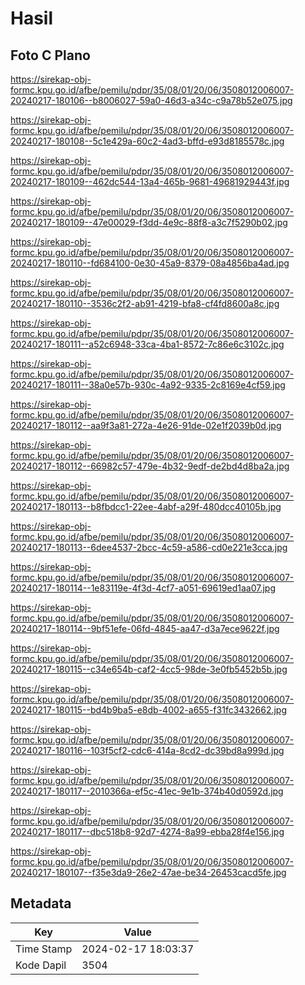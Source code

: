 # Hasil

## Foto C Plano

https://sirekap-obj-formc.kpu.go.id/afbe/pemilu/pdpr/35/08/01/20/06/3508012006007-20240217-180106--b8006027-59a0-46d3-a34c-c9a78b52e075.jpg

https://sirekap-obj-formc.kpu.go.id/afbe/pemilu/pdpr/35/08/01/20/06/3508012006007-20240217-180108--5c1e429a-60c2-4ad3-bffd-e93d8185578c.jpg

https://sirekap-obj-formc.kpu.go.id/afbe/pemilu/pdpr/35/08/01/20/06/3508012006007-20240217-180109--462dc544-13a4-465b-9681-49681929443f.jpg

https://sirekap-obj-formc.kpu.go.id/afbe/pemilu/pdpr/35/08/01/20/06/3508012006007-20240217-180109--47e00029-f3dd-4e9c-88f8-a3c7f5290b02.jpg

https://sirekap-obj-formc.kpu.go.id/afbe/pemilu/pdpr/35/08/01/20/06/3508012006007-20240217-180110--fd684100-0e30-45a9-8379-08a4856ba4ad.jpg

https://sirekap-obj-formc.kpu.go.id/afbe/pemilu/pdpr/35/08/01/20/06/3508012006007-20240217-180110--3536c2f2-ab91-4219-bfa8-cf4fd8600a8c.jpg

https://sirekap-obj-formc.kpu.go.id/afbe/pemilu/pdpr/35/08/01/20/06/3508012006007-20240217-180111--a52c6948-33ca-4ba1-8572-7c86e6c3102c.jpg

https://sirekap-obj-formc.kpu.go.id/afbe/pemilu/pdpr/35/08/01/20/06/3508012006007-20240217-180111--38a0e57b-930c-4a92-9335-2c8169e4cf59.jpg

https://sirekap-obj-formc.kpu.go.id/afbe/pemilu/pdpr/35/08/01/20/06/3508012006007-20240217-180112--aa9f3a81-272a-4e26-91de-02e1f2039b0d.jpg

https://sirekap-obj-formc.kpu.go.id/afbe/pemilu/pdpr/35/08/01/20/06/3508012006007-20240217-180112--66982c57-479e-4b32-9edf-de2bd4d8ba2a.jpg

https://sirekap-obj-formc.kpu.go.id/afbe/pemilu/pdpr/35/08/01/20/06/3508012006007-20240217-180113--b8fbdcc1-22ee-4abf-a29f-480dcc40105b.jpg

https://sirekap-obj-formc.kpu.go.id/afbe/pemilu/pdpr/35/08/01/20/06/3508012006007-20240217-180113--6dee4537-2bcc-4c59-a586-cd0e221e3cca.jpg

https://sirekap-obj-formc.kpu.go.id/afbe/pemilu/pdpr/35/08/01/20/06/3508012006007-20240217-180114--1e83119e-4f3d-4cf7-a051-69619ed1aa07.jpg

https://sirekap-obj-formc.kpu.go.id/afbe/pemilu/pdpr/35/08/01/20/06/3508012006007-20240217-180114--9bf51efe-06fd-4845-aa47-d3a7ece9622f.jpg

https://sirekap-obj-formc.kpu.go.id/afbe/pemilu/pdpr/35/08/01/20/06/3508012006007-20240217-180115--c34e654b-caf2-4cc5-98de-3e0fb5452b5b.jpg

https://sirekap-obj-formc.kpu.go.id/afbe/pemilu/pdpr/35/08/01/20/06/3508012006007-20240217-180115--bd4b9ba5-e8db-4002-a655-f31fc3432662.jpg

https://sirekap-obj-formc.kpu.go.id/afbe/pemilu/pdpr/35/08/01/20/06/3508012006007-20240217-180116--103f5cf2-cdc6-414a-8cd2-dc39bd8a999d.jpg

https://sirekap-obj-formc.kpu.go.id/afbe/pemilu/pdpr/35/08/01/20/06/3508012006007-20240217-180117--2010366a-ef5c-41ec-9e1b-374b40d0592d.jpg

https://sirekap-obj-formc.kpu.go.id/afbe/pemilu/pdpr/35/08/01/20/06/3508012006007-20240217-180117--dbc518b8-92d7-4274-8a99-ebba28f4e156.jpg

https://sirekap-obj-formc.kpu.go.id/afbe/pemilu/pdpr/35/08/01/20/06/3508012006007-20240217-180107--f35e3da9-26e2-47ae-be34-26453cacd5fe.jpg


## Metadata

| Key        | Value               |
| ---------- | ------------------- |
| Time Stamp | 2024-02-17 18:03:37 |
| Kode Dapil | 3504                |



